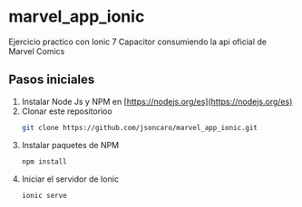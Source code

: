 # marvel_app_ionic
Ejercicio practico con Ionic 7 Capacitor consumiendo la api oficial de Marvel Comics

<!-- PASOS INICIALES -->
## Pasos iniciales

1. Instalar Node Js y NPM en [https://nodejs.org/es](https://nodejs.org/es)
2. Clonar este repositorioo
   ```sh
   git clone https://github.com/jsoncaro/marvel_app_ionic.git
   ```
3. Instalar paquetes de  NPM
   ```sh
   npm install
   ```
4. Iniciar el servidor de Ionic
   ```sh
   ionic serve
   ```
